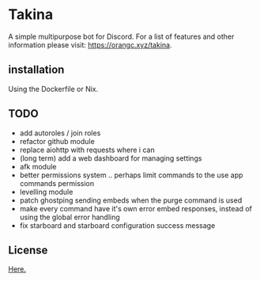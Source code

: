 # Takina
A simple multipurpose bot for Discord.
For a list of features and other information please visit: https://orangc.xyz/takina.

## installation
Using the Dockerfile or Nix.

## TODO
- add autoroles / join roles
- refactor github module
- replace aiohttp with requests where i can
- (long term) add a web dashboard for managing settings 
- afk module
- better permissions system .. perhaps limit commands to the use app commands permission
- levelling module
- patch ghostping sending embeds when the purge command is used
- make every command have it's own error embed responses, instead of using the global error handling
- fix starboard and starboard configuration success message

## License
[Here.](./LICENSE)